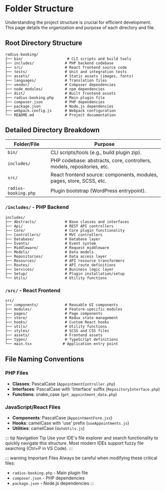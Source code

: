 # Folder Structure

Understanding the project structure is crucial for efficient development. This page details the organization and purpose of each directory and file.

## Root Directory Structure

```
radius-booking/
├── bin/                    # CLI scripts and build tools
├── includes/              # PHP backend codebase  
├── src/                   # React frontend source code
├── tests/                 # Unit and integration tests
├── assets/                # Static assets (images, fonts)
├── languages/             # Translation files
├── vendor/                # Composer dependencies
├── node_modules/          # npm dependencies
├── dist/                  # Built frontend assets
├── radius-booking.php     # Main plugin file
├── composer.json          # PHP dependencies
├── package.json           # Node.js dependencies
├── webpack.config.js      # Webpack configuration
└── README.md              # Project documentation
```

## Detailed Directory Breakdown

| **Folder/File**         | **Purpose**                                                                 |
|------------------------ |----------------------------------------------------------------------------|
| `bin/`                  | CLI scripts/tools (e.g., build plugin zip).                                |
| `includes/`             | PHP codebase: abstracts, core, controllers, models, repositories, etc.     |
| `src/`                  | React frontend source: components, modules, pages, store, SCSS, etc.       |
| `radius-booking.php`    | Plugin bootstrap (WordPress entrypoint).                                   |

### `/includes/` - PHP Backend

```
includes/
├── Abstracts/             # Base classes and interfaces
├── Api/                   # REST API controllers
├── Core/                  # Core plugin functionality
├── Controllers/           # MVC controllers
├── Database/              # Database layer
├── Events/                # Event system
├── Middleware/            # Request middleware
├── Models/                # Data models
├── Repositories/          # Data access layer
├── Resources/             # API resource transformers
├── Routes/                # API route definitions
├── Services/              # Business logic layer
├── Setup/                 # Plugin installation/setup
└── Utils/                 # Utility functions
```

### `/src/` - React Frontend

```
src/
├── components/            # Reusable UI components
├── modules/               # Feature-specific modules
├── pages/                 # Page components
├── store/                 # Redux state management
├── hooks/                 # Custom React hooks
├── utils/                 # Utility functions
├── styles/                # SCSS and CSS files
├── assets/                # Frontend assets
├── types/                 # TypeScript definitions
└── main.tsx              # Application entry point
```

## File Naming Conventions

### PHP Files
- **Classes**: PascalCase (`AppointmentController.php`)
- **Interfaces**: PascalCase with 'Interface' suffix (`RepositoryInterface.php`)
- **Functions**: snake_case (`get_appointment_data.php`)

### JavaScript/React Files  
- **Components**: PascalCase (`AppointmentForm.jsx`)
- **Hooks**: camelCase with 'use' prefix (`useAppointments.js`)
- **Utilities**: camelCase (`dateUtils.js`)

::: tip Navigation Tip
Use your IDE's file explorer and search functionality to quickly navigate this structure. Most modern IDEs support fuzzy file searching (Ctrl+P in VS Code).
:::

::: warning Important Files
Always be careful when modifying these critical files:
- `radius-booking.php` - Main plugin file
- `composer.json` - PHP dependencies
- `package.json` - Node.js dependencies
:::
